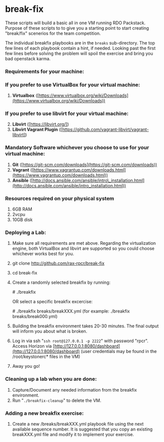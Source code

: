 # break-fix

These scripts will build a basic all in one VM running RDO Packstack. Purpose of these scripts to to give you a starting point to start creating "break/fix" scenerios for the team competition.

The individual breakfix playbooks are in the `breaks` sub-directory.  The top few lines of each playbook contain a hint, if needed.  Looking past the first few lines before solving the problem will spoil the exercise and bring you bad openstack karma.

### Requirements for your machine:

### If you prefer to use VirtualBox for your virtual machine:

 1. **Virtualbox** ([https://www.virtualbox.org/wiki/Downloads](https://www.virtualbox.org/wiki/Downloads))

### If you prefer to use libvirt for your virtual machine:

 2. **Libvirt** ([https://libvirt.org/])
 3. **Libvirt Vagrant Plugin** ([https://github.com/vagrant-libvirt/vagrant-libvirt])

### Mandatory Software whichever you choose to use for your virtual machine:
 1. **Git** ([https://git-scm.com/downloads](https://git-scm.com/downloads))
 1. **Vagrant** ([https://www.vagrantup.com/downloads.html](https://www.vagrantup.com/downloads.html))
 1. **Ansible** ([http://docs.ansible.com/ansible/intro\_installation.html](http://docs.ansible.com/ansible/intro_installation.html))

### Resources required on your physical system
 1. 6GB RAM
 2. 2vcpu
 3. 10GB disk
 
### Deploying a Lab:
 1. Make sure all requirements are met above. Regarding the virtualization engine, both VirtualBox and libvirt are supported so you could choose whichever works best for you.
 1. git clone http://github.com/rax-rpcr/break-fix
 1. cd break-fix
 1. Create a randomly selected breakfix by running:

    \# ./breakfix
    
    OR select a specific breakfix excercise:
    
    \# ./breakfix breaks/breakXXX.yml (for example: ./breakfix breaks/break000.yml)
 1. Building the breakfix environment takes 20-30 minutes.  The final output will inform you about what is broken.
 1. Log in via ssh "`ssh root@127.0.0.1 -p 2222`" with password "rpcr". Access Horizon via [http://127.0.0.1:8080/dashboard](http://127.0.0.1:8080/dashboard)  (user credentials may be found in the /root/keystonerc\* files in the VM)
 1. Away you go!

### Cleaning up a lab when you are done:
 1. Capture/Document any needed information from the breakfix environment.
 1. Run "`./breakfix-cleanup`" to delete the VM.

### Adding a new breakfix exercise:
 1. Create a new /breaks/breakXXX.yml playbook file using the next available sequence number.  It is suggested that you copy an existing breakXXX.yml file and modify it to implement your exercise.

